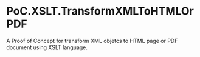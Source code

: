 # PoC.XSLT.TransformXMLToHTMLOrPDF
A Proof of Concept for transform XML objetcs to HTML page or PDF document using XSLT language.
